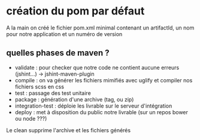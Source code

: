 # création du pom par défaut

A la main on créé le fichier pom.xml minimal contenant un artifactId, un nom pour notre application et un numéro de version

## quelles phases de maven ?
- validate : pour checker que notre code ne contient aucune erreurs (jshint...) -> jshint-maven-plugin
- compile : on va générer les fichiers mimifiés avec uglify et compiler nos fichiers scss en css
- test : passage des test unitaire
- package : génération d'une archive (tag, ou zip)
- integration-test : déploie les livrable sur le serveur d'intégration
- deploy : met à disposition du public notre livrable (sur un repos bower ou node ???)

Le clean supprime l'archive et les fichiers générés

                                                                            
